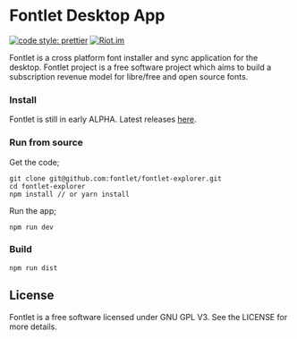 # Fontlet Desktop App

[![code style: prettier](https://img.shields.io/badge/code_style-prettier-ff69b4.svg?style=flat-square)](https://github.com/prettier/prettier)
[![Riot.im](https://img.shields.io/badge/chat-Riot.im-lightgrey.svg)](https://riot.im/app/#/room/!ZAweBlRCmLHmHrgZek:matrix.org)

Fontlet is a cross platform font installer and sync application for the desktop. Fontlet project is a free software project which aims to build a subscription revenue model for libre/free and open source fonts.


### Install

Fontlet is still in early ALPHA. Latest releases [here](https://github.com/fontlet/fontlet-explorer).

### Run from source

Get the code;

```
git clone git@github.com:fontlet/fontlet-explorer.git
cd fontlet-explorer
npm install // or yarn install
```

Run the app;

```
npm run dev
```

### Build

`npm run dist`

## License
Fontlet is a free software licensed under GNU GPL V3. See the LICENSE for more details.
